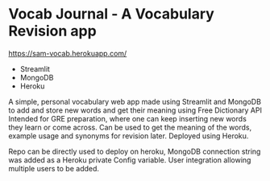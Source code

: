 # Vocab Journal - A Vocabulary Revision app 
https://sam-vocab.herokuapp.com/

 - Streamlit
 - MongoDB
 - Heroku


A simple, personal vocabulary web app made using Streamlit and MongoDB to add and store new words and get their meaning using Free Dictionary API
Intended for GRE preparation, where one can keep inserting new words they learn or come across. Can be used to get the meaning of the words, example usage and synonyms for revision later. Deployed using Heroku.

Repo can be directly used to deploy on heroku, MongoDB connection string was added as a Heroku private Config variable.
User integration allowing multiple users to be added.
